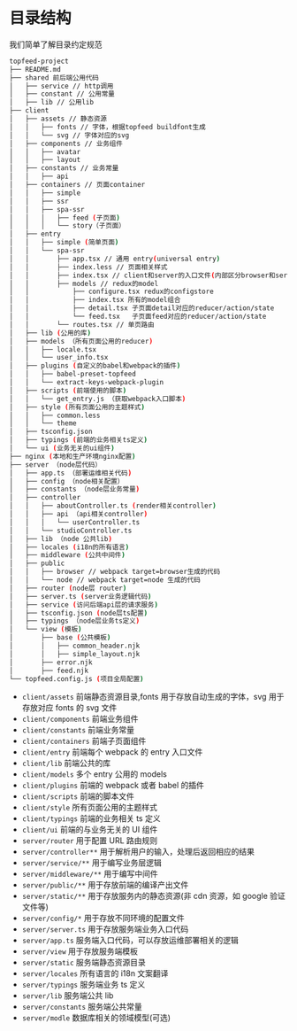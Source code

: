 # 目录结构

我们简单了解目录约定规范

```bash
topfeed-project
├── README.md
├── shared 前后端公用代码
│   ├── service // http调用
│   ├── constant // 公用常量
│   ├── lib // 公用lib
├── client
│   ├── assets // 静态资源
│   │   ├── fonts // 字体，根据topfeed buildfont生成
│   │   └── svg // 字体对应的svg
│   ├── components // 业务组件
│   │   ├── avatar
│   │   ├── layout
│   ├── constants // 业务常量
│   │   ├── api
│   ├── containers // 页面container
│   │   ├── simple
│   │   ├── ssr
│   │   ├── spa-ssr
│   │   │   ├── feed (子页面)
│   │   │   └── story（子页面）
│   ├── entry
│   │   ├── simple (简单页面)
│   │   └── spa-ssr
│   │       ├── app.tsx // 通用 entry(universal entry)
│   │       ├── index.less // 页面相关样式
│   │       ├── index.tsx // client和server的入口文件(内部区分browser和server)
│   │       ├── models // redux的model
│   │           ├── configure.tsx redux的configstore
│   │           ├── index.tsx 所有的model组合
│   │           ├── detail.tsx 子页面detail对应的reducer/action/state
│   │           └── feed.tsx   子页面feed对应的reducer/action/state
│   │       └── routes.tsx // 单页路由
│   ├── lib (公用的库)
│   ├── models （所有页面公用的reducer)
│   │   ├── locale.tsx
│   │   └── user_info.tsx
│   ├── plugins (自定义的babel和webpack的插件)
│   │   ├── babel-preset-topfeed
│   │   └── extract-keys-webpack-plugin
│   ├── scripts (前端使用的脚本)
│   │   └── get_entry.js （获取webpack入口脚本)
│   ├── style (所有页面公用的主题样式)
│   │   ├── common.less
│   │   └── theme
│   ├── tsconfig.json
│   ├── typings (前端的业务相关ts定义)
│   └── ui (业务无关的ui组件)
├── nginx (本地和生产环境nginx配置)
├── server （node层代码）
│   ├── app.ts （部署运维相关代码)
│   ├── config （node相关配置）
│   ├── constants （node层业务常量)
│   ├── controller
│   │   ├── aboutController.ts (render相关controller)
│   │   ├── api （api相关controller)
│   │   │   └── userController.ts
│   │   └── studioController.ts
│   ├── lib （node 公共lib)
│   ├── locales (i18n的所有语言)
│   ├── middleware (公共中间件)
│   ├── public
│   │   ├── browser // webpack target=browser生成的代码
│   │   └── node // webpack target=node 生成的代码
│   ├── router (node层 router)
│   ├── server.ts (server业务逻辑代码)
│   ├── service (访问后端api层的请求服务)
│   ├── tsconfig.json (node层ts配置)
│   ├── typings （node层业务ts定义)
│   └── view (模板)
│       ├── base (公共模板)
│       │   ├── common_header.njk
│       │   ├── simple_layout.njk
│       ├── error.njk
│       ├── feed.njk
└── topfeed.config.js (项目全局配置)
```

- `client/assets` 前端静态资源目录,fonts 用于存放自动生成的字体，svg 用于存放对应 fonts 的 svg 文件
- `client/components` 前端业务组件
- `client/constants` 前端业务常量
- `client/containers` 前端子页面组件
- `client/entry` 前端每个 webpack 的 entry 入口文件
- `client/lib` 前端公共的库
- `client/models` 多个 entry 公用的 models
- `client/plugins` 前端的 webpack 或者 babel 的插件
- `client/scripts` 前端的脚本文件
- `client/style` 所有页面公用的主题样式
- `client/typings` 前端的业务相关 ts 定义
- `client/ui` 前端的与业务无关的 UI 组件
- `server/router` 用于配置 URL 路由规则
- `server/controller**` 用于解析用户的输入，处理后返回相应的结果
- `server/service/**` 用于编写业务层逻辑
- `server/middleware/**` 用于编写中间件
- `server/public/**` 用于存放前端的编译产出文件
- `server/static/**` 用于存放服务内的静态资源(非 cdn 资源，如 google 验证文件等)
- `server/config/*` 用于存放不同环境的配置文件
- `server/server.ts` 用于存放服务端业务入口代码
- `server/app.ts` 服务端入口代码，可以存放运维部署相关的逻辑
- `server/view` 用于存放服务端模板
- `server/static` 服务端静态资源目录
- `server/locales` 所有语言的 i18n 文案翻译
- `server/typings` 服务端业务 ts 定义
- `server/lib` 服务端公共 lib
- `server/constants` 服务端公共常量
- `server/modle` 数据库相关的领域模型(可选)
